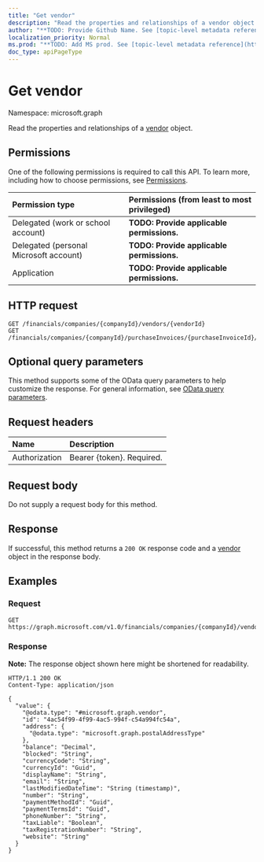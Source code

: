 ```yaml
---
title: "Get vendor"
description: "Read the properties and relationships of a vendor object."
author: "**TODO: Provide Github Name. See [topic-level metadata reference](https://msgo.azurewebsites.net/add/document/guidelines/metadata.html#topic-level-metadata)**"
localization_priority: Normal
ms.prod: "**TODO: Add MS prod. See [topic-level metadata reference](https://msgo.azurewebsites.net/add/document/guidelines/metadata.html#topic-level-metadata)**"
doc_type: apiPageType
---
```


# Get vendor
Namespace: microsoft.graph



Read the properties and relationships of a [vendor](../resources/vendor.md) object.

## Permissions
One of the following permissions is required to call this API. To learn more, including how to choose permissions, see [Permissions](/graph/permissions-reference).

|Permission type|Permissions (from least to most privileged)|
|:---|:---|
|Delegated (work or school account)|**TODO: Provide applicable permissions.**|
|Delegated (personal Microsoft account)|**TODO: Provide applicable permissions.**|
|Application|**TODO: Provide applicable permissions.**|

## HTTP request

<!-- {
  "blockType": "ignored"
}
-->
``` http
GET /financials/companies/{companyId}/vendors/{vendorId}
GET /financials/companies/{companyId}/purchaseInvoices/{purchaseInvoiceId}/vendor
```

## Optional query parameters
This method supports some of the OData query parameters to help customize the response. For general information, see [OData query parameters](/graph/query-parameters).

## Request headers
|Name|Description|
|:---|:---|
|Authorization|Bearer {token}. Required.|

## Request body
Do not supply a request body for this method.

## Response

If successful, this method returns a `200 OK` response code and a [vendor](../resources/vendor.md) object in the response body.

## Examples

### Request
<!-- {
  "blockType": "request",
  "name": "get_vendor"
}
-->
``` http
GET https://graph.microsoft.com/v1.0/financials/companies/{companyId}/vendors/{vendorId}
```


### Response
**Note:** The response object shown here might be shortened for readability.
<!-- {
  "blockType": "response",
  "truncated": true,
  "@odata.type": "microsoft.graph.vendor"
}
-->
``` http
HTTP/1.1 200 OK
Content-Type: application/json

{
  "value": {
    "@odata.type": "#microsoft.graph.vendor",
    "id": "4ac54f99-4f99-4ac5-994f-c54a994fc54a",
    "address": {
      "@odata.type": "microsoft.graph.postalAddressType"
    },
    "balance": "Decimal",
    "blocked": "String",
    "currencyCode": "String",
    "currencyId": "Guid",
    "displayName": "String",
    "email": "String",
    "lastModifiedDateTime": "String (timestamp)",
    "number": "String",
    "paymentMethodId": "Guid",
    "paymentTermsId": "Guid",
    "phoneNumber": "String",
    "taxLiable": "Boolean",
    "taxRegistrationNumber": "String",
    "website": "String"
  }
}
```

